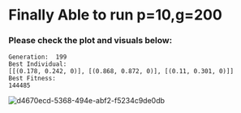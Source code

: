 # Finally Able to run p=10,g=200

### Please check the plot and visuals below:

```
Generation:  199
Best Individual: 
[[(0.178, 0.242, 0)], [(0.868, 0.872, 0)], [(0.11, 0.301, 0)]]
Best Fitness: 
144485
```

![d4670ecd-5368-494e-abf2-f5234c9de0db](https://user-images.githubusercontent.com/13884479/227911036-9cf2ae15-1f1d-4c60-9277-025a6e6e6f48.png)

